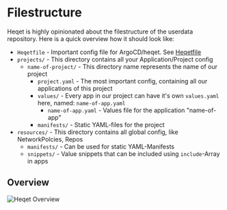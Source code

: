 # Filestructure

Heqet is highly opinionated about the filestructure of the userdata repository. Here is a quick overview how it should look like:

* `Heqetfile` - Important config file for ArgoCD/heqet. See [Heqetfile](/heqet/config/heqetfile)
* `projects/` - This directory contains all your Application/Project config
  * `name-of-project/` - This directory name represents the name of our project
    * `project.yaml` - The most important config, containing all our applications of this project
    * `values/` - Every app in our project can have it's own `values.yaml` here, named: `name-of-app.yaml`
      * `name-of-app.yaml` - Values file for the application "name-of-app"
    * `manifests/` - Static YAML-files for the project
* `resources/` - This directory contains all global config, like NetworkPolcies, Repos 
   * `manifests/` - Can be used for static YAML-Manifests
   * `snippets/` - Value snippets that can be included using `include`-Array in apps

## Overview

![Heqet Overview](https://nold360.github.io/heqet/assets/heqet-directory-overview.jpg)
